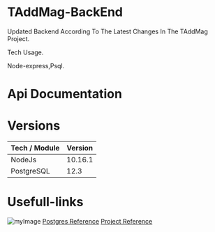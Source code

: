 # TAddMag-BackEnd
Updated Backend According To The Latest Changes In The TAddMag Project.

Tech Usage.

Node-express,Psql.

# Api Documentation


# Versions
| Tech / Module  |  Version  |
| -------------  | ------------- |
|    NodeJs      | 10.16.1       |
|   PostgreSQL   | 12.3          |

# Usefull-links

![myImage](https://media.giphy.com/media/XRB1uf2F9bGOA/giphy.gif)
[Postgres Reference](https://node-postgres.com/features/connecting)
[Project Reference](https://github.com/iamsrujal/nodejs-file-stucture-express)

